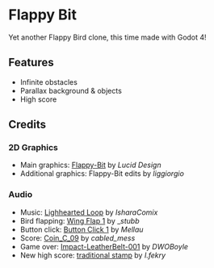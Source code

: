 # Flappy Bit
Yet another Flappy Bird clone, this time made with Godot 4!

## Features

- Infinite obstacles
- Parallax background & objects
- High score

## Credits

### 2D Graphics

- Main graphics: [Flappy-Bit](https://opengameart.org/content/flappy-bit) by _Lucid Design_
- Additional graphics: Flappy-Bit edits by _liggiorgio_

### Audio

- Music: [Lighhearted Loop](https://opengameart.org/content/lighthearted-loop) by _IsharaComix_
- Bird flapping: [Wing Flap 1](https://freesound.org/people/_stubb/sounds/389634/) by __stubb_
- Button click: [Button Click 1](https://freesound.org/people/Mellau/sounds/506054/) by _Mellau_
- Score: [Coin_C_09](https://freesound.org/people/cabled_mess/sounds/350876/) by _cabled_mess_
- Game over: [Impact-LeatherBelt-001](https://freesound.org/people/DWOBoyle/sounds/144266/) by _DWOBoyle_
- New high score: [traditional stamp](https://freesound.org/people/I.fekry/sounds/470710/) by _I.fekry_

